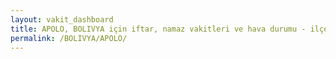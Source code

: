 ```yaml
---
layout: vakit_dashboard
title: APOLO, BOLIVYA için iftar, namaz vakitleri ve hava durumu - ilçe/eyalet seç
permalink: /BOLIVYA/APOLO/
---
```


<script type="text/javascript">
  var GLOBAL_COUNTRY = 'BOLIVYA';
  var GLOBAL_CITY = 'APOLO';
  var GLOBAL_STATE = '';
  var lat = 72;
  var lon = 21;
</script>
